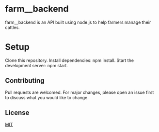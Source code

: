 # farm__backend
farm__backend is an API built using node.js to help farmers manage their cattles.

# Setup
Clone this repository.
Install dependencies: npm install.
Start the development server: npm start.

## Contributing
Pull requests are welcomed. 
For major changes, please open an issue first to discuss what you would like to change.

## License
[MIT](https://choosealicense.com/licenses/mit/)

